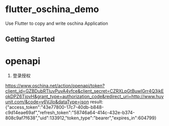 # flutter_oschina_demo

Use Flutter to copy and write oschina Application

## Getting Started

# openapi

1. 登录授权

https://www.oschina.net/action/openapi/token?client_id=GZBDubRTluvPuvA4vfce&client_secret=CZRXLpGtBuwlGrr4Q3jkEokDPZ6TjovH&grant_type=authorization_code&redirect_uri=http://www.huyunit.com/&code=y6VJlo&dataType=json
result: {"access_token":"43e77800-17c7-40db-b848-c9d14eae69af","refresh_token":"58746a64-414c-432e-b374-808c9af7f638","uid":133912,"token_type":"bearer","expires_in":604799}
